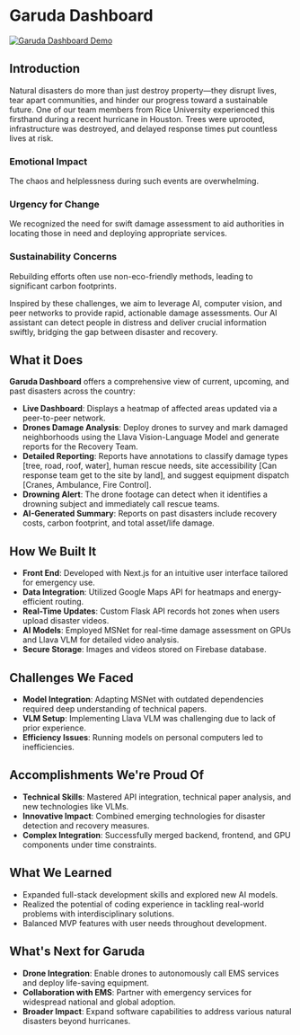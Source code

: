 # Garuda Dashboard

[![Garuda Dashboard Demo](https://img.youtube.com/vi/Whb40BVR0S8/0.jpg)](https://www.youtube.com/watch?v=Whb40BVR0S8)

## Introduction

Natural disasters do more than just destroy property—they disrupt lives, tear apart communities, and hinder our progress toward a sustainable future. One of our team members from Rice University experienced this firsthand during a recent hurricane in Houston. Trees were uprooted, infrastructure was destroyed, and delayed response times put countless lives at risk.

### Emotional Impact
The chaos and helplessness during such events are overwhelming.

### Urgency for Change
We recognized the need for swift damage assessment to aid authorities in locating those in need and deploying appropriate services.

### Sustainability Concerns
Rebuilding efforts often use non-eco-friendly methods, leading to significant carbon footprints.

Inspired by these challenges, we aim to leverage AI, computer vision, and peer networks to provide rapid, actionable damage assessments. Our AI assistant can detect people in distress and deliver crucial information swiftly, bridging the gap between disaster and recovery.

## What it Does

**Garuda Dashboard** offers a comprehensive view of current, upcoming, and past disasters across the country:

- **Live Dashboard**: Displays a heatmap of affected areas updated via a peer-to-peer network.
- **Drones Damage Analysis**: Deploy drones to survey and mark damaged neighborhoods using the Llava Vision-Language Model and generate reports for the Recovery Team.
- **Detailed Reporting**: Reports have annotations to classify damage types [tree, road, roof, water], human rescue needs, site accessibility [Can response team get to the site by land], and suggest equipment dispatch [Cranes, Ambulance, Fire Control].
- **Drowning Alert**: The drone footage can detect when it identifies a drowning subject and immediately call rescue teams.
- **AI-Generated Summary**: Reports on past disasters include recovery costs, carbon footprint, and total asset/life damage.

## How We Built It

- **Front End**: Developed with Next.js for an intuitive user interface tailored for emergency use.
- **Data Integration**: Utilized Google Maps API for heatmaps and energy-efficient routing.
- **Real-Time Updates**: Custom Flask API records hot zones when users upload disaster videos.
- **AI Models**: Employed MSNet for real-time damage assessment on GPUs and Llava VLM for detailed video analysis.
- **Secure Storage**: Images and videos stored on Firebase database.

## Challenges We Faced

- **Model Integration**: Adapting MSNet with outdated dependencies required deep understanding of technical papers.
- **VLM Setup**: Implementing Llava VLM was challenging due to lack of prior experience.
- **Efficiency Issues**: Running models on personal computers led to inefficiencies.

## Accomplishments We're Proud Of

- **Technical Skills**: Mastered API integration, technical paper analysis, and new technologies like VLMs.
- **Innovative Impact**: Combined emerging technologies for disaster detection and recovery measures.
- **Complex Integration**: Successfully merged backend, frontend, and GPU components under time constraints.

## What We Learned

- Expanded full-stack development skills and explored new AI models.
- Realized the potential of coding experience in tackling real-world problems with interdisciplinary solutions.
- Balanced MVP features with user needs throughout development.

## What's Next for Garuda

- **Drone Integration**: Enable drones to autonomously call EMS services and deploy life-saving equipment.
- **Collaboration with EMS**: Partner with emergency services for widespread national and global adoption.
- **Broader Impact**: Expand software capabilities to address various natural disasters beyond hurricanes.

